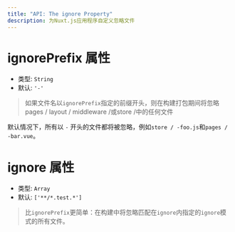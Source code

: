 ```yaml
---
title: "API: The ignore Property"
description: 为Nuxt.js应用程序自定义忽略文件
---
```


# ignorePrefix 属性

- 类型: `String`
- 默认: `'-'`

> 如果文件名以`ignorePrefix`指定的前缀开头，则在构建打包期间将忽略pages / layout / middleware /或store /中的任何文件

默认情况下，所有以 `-` 开头的文件都将被忽略，例如`store / -foo.js`和`pages / -bar.vue`。

# ignore 属性

- 类型: `Array`
- 默认: `['**/*.test.*']`

> 比`ignorePrefix`更简单：在构建中将忽略匹配在`ignore`内指定的`ignore`模式的所有文件。
